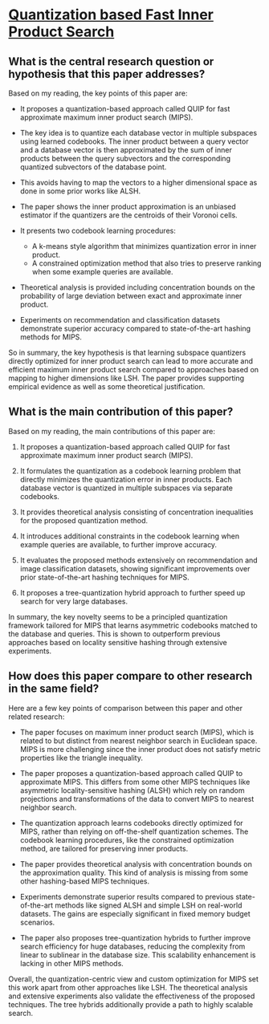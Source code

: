 # [Quantization based Fast Inner Product Search](https://arxiv.org/abs/1509.01469)

## What is the central research question or hypothesis that this paper addresses?

 Based on my reading, the key points of this paper are:

- It proposes a quantization-based approach called QUIP for fast approximate maximum inner product search (MIPS). 

- The key idea is to quantize each database vector in multiple subspaces using learned codebooks. The inner product between a query vector and a database vector is then approximated by the sum of inner products between the query subvectors and the corresponding quantized subvectors of the database point.

- This avoids having to map the vectors to a higher dimensional space as done in some prior works like ALSH.

- The paper shows the inner product approximation is an unbiased estimator if the quantizers are the centroids of their Voronoi cells.

- It presents two codebook learning procedures:
    - A k-means style algorithm that minimizes quantization error in inner product.
    - A constrained optimization method that also tries to preserve ranking when some example queries are available.

- Theoretical analysis is provided including concentration bounds on the probability of large deviation between exact and approximate inner product.

- Experiments on recommendation and classification datasets demonstrate superior accuracy compared to state-of-the-art hashing methods for MIPS.

So in summary, the key hypothesis is that learning subspace quantizers directly optimized for inner product search can lead to more accurate and efficient maximum inner product search compared to approaches based on mapping to higher dimensions like LSH. The paper provides supporting empirical evidence as well as some theoretical justification.


## What is the main contribution of this paper?

 Based on my reading, the main contributions of this paper are:

1. It proposes a quantization-based approach called QUIP for fast approximate maximum inner product search (MIPS). 

2. It formulates the quantization as a codebook learning problem that directly minimizes the quantization error in inner products. Each database vector is quantized in multiple subspaces via separate codebooks. 

3. It provides theoretical analysis consisting of concentration inequalities for the proposed quantization method.

4. It introduces additional constraints in the codebook learning when example queries are available, to further improve accuracy.

5. It evaluates the proposed methods extensively on recommendation and image classification datasets, showing significant improvements over prior state-of-the-art hashing techniques for MIPS.

6. It proposes a tree-quantization hybrid approach to further speed up search for very large databases.

In summary, the key novelty seems to be a principled quantization framework tailored for MIPS that learns asymmetric codebooks matched to the database and queries. This is shown to outperform previous approaches based on locality sensitive hashing through extensive experiments.


## How does this paper compare to other research in the same field?

 Here are a few key points of comparison between this paper and other related research:

- The paper focuses on maximum inner product search (MIPS), which is related to but distinct from nearest neighbor search in Euclidean space. MIPS is more challenging since the inner product does not satisfy metric properties like the triangle inequality.

- The paper proposes a quantization-based approach called QUIP to approximate MIPS. This differs from some other MIPS techniques like asymmetric locality-sensitive hashing (ALSH) which rely on random projections and transformations of the data to convert MIPS to nearest neighbor search.

- The quantization approach learns codebooks directly optimized for MIPS, rather than relying on off-the-shelf quantization schemes. The codebook learning procedures, like the constrained optimization method, are tailored for preserving inner products.

- The paper provides theoretical analysis with concentration bounds on the approximation quality. This kind of analysis is missing from some other hashing-based MIPS techniques.

- Experiments demonstrate superior results compared to previous state-of-the-art methods like signed ALSH and simple LSH on real-world datasets. The gains are especially significant in fixed memory budget scenarios.

- The paper also proposes tree-quantization hybrids to further improve search efficiency for huge databases, reducing the complexity from linear to sublinear in the database size. This scalability enhancement is lacking in other MIPS methods.

Overall, the quantization-centric view and custom optimization for MIPS set this work apart from other approaches like LSH. The theoretical analysis and extensive experiments also validate the effectiveness of the proposed techniques. The tree hybrids additionally provide a path to highly scalable search.
